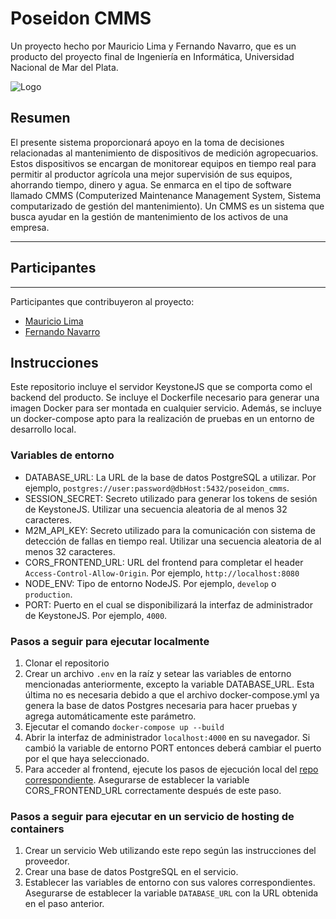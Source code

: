 # Poseidon CMMS
Un proyecto hecho por Mauricio Lima y Fernando Navarro, que es un producto del proyecto final de Ingeniería en Informática, Universidad Nacional de Mar del Plata.

![Logo](https://i.ibb.co/cNmHj0P/logo256.png)

## Resumen

El presente sistema proporcionará apoyo en la toma de decisiones relacionadas al mantenimiento de dispositivos de medición agropecuarios. Estos dispositivos se encargan de monitorear equipos en tiempo real para permitir al productor agrícola una mejor supervisión de sus equipos, ahorrando tiempo, dinero y agua. 
Se enmarca en el tipo de software llamado CMMS (Computerized Maintenance Management System, Sistema computarizado de gestión del mantenimiento). Un CMMS es un sistema que busca ayudar en la gestión de mantenimiento de los activos de una empresa. 

***

## Participantes
***
Participantes que contribuyeron al proyecto:
* [Mauricio Lima](https://github.com/NavarroFer) 
* [Fernando Navarro](https://github.com/mau-lima)


## Instrucciones

Este repositorio incluye el servidor KeystoneJS que se comporta como el backend del producto. Se incluye el Dockerfile necesario para generar una imagen Docker para ser montada en cualquier servicio. Además, se incluye un docker-compose apto para la realización de pruebas en un entorno de desarrollo local.

### Variables de entorno

- DATABASE_URL: La URL de la base de datos PostgreSQL a utilizar. Por ejemplo, `postgres://user:password@dbHost:5432/poseidon_cmms`.
- SESSION_SECRET: Secreto utilizado para generar los tokens de sesión de KeystoneJS. Utilizar una secuencia aleatoria de al menos 32 caracteres.
- M2M_API_KEY: Secreto utilizado para la comunicación con sistema de detección de fallas en tiempo real. Utilizar una secuencia aleatoria de al menos 32 caracteres.
- CORS_FRONTEND_URL: URL del frontend para completar el header `Access-Control-Allow-Origin`. Por ejemplo, `http://localhost:8080`
- NODE_ENV: Tipo de entorno NodeJS. Por ejemplo, `develop` o `production`.
- PORT: Puerto en el cual se disponibilizará la interfaz de administrador de KeystoneJS. Por ejemplo, `4000`.

### Pasos a seguir para ejecutar localmente

1. Clonar el repositorio
2. Crear un archivo `.env` en la raíz y setear las variables de entorno mencionadas anteriormente, excepto la variable DATABASE_URL. Esta última no es necesaria debido a que el archivo docker-compose.yml ya genera la base de datos Postgres necesaria para hacer pruebas y agrega automáticamente este parámetro.
3. Ejecutar el comando `docker-compose up --build`
4. Abrir la interfaz de administrador `localhost:4000` en su navegador. Si cambió la variable de entorno PORT entonces deberá cambiar el puerto por el que haya seleccionado.
5. Para acceder al frontend, ejecute los pasos de ejecución local del [repo correspondiente](https://github.com/Poseidon-CMMS/poseidon-cmms-app). Asegurarse de establecer la variable CORS_FRONTEND_URL correctamente después de este paso.

### Pasos a seguir para ejecutar en un servicio de hosting de containers

1. Crear un servicio Web utilizando este repo según las instrucciones del proveedor.
2. Crear una base de datos PostgreSQL en el servicio.
3. Establecer las variables de entorno con sus valores correspondientes. Asegurarse de establecer la variable `DATABASE_URL` con la URL obtenida en el paso anterior.
